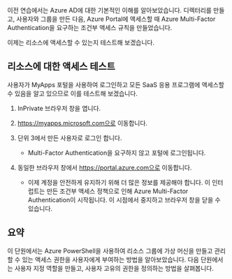 이전 연습에서는 Azure AD에 대한 기본적인 이해를 알아보았습니다. 디렉터리를 만들고, 사용자와 그룹을 만든 다음, Azure Portal에 액세스할 때 Azure Multi-Factor Authentication을 요구하는 조건부 액세스 규칙을 만들었습니다.

이제는 리소스에 액세스할 수 있는지 테스트해 보겠습니다.

## <a name="test-access-to-resources"></a>리소스에 대한 액세스 테스트

사용자가 MyApps 포털을 사용하여 로그인하고 모든 SaaS 응용 프로그램에 액세스할 수 있음을 알고 있으므로 이를 테스트해 보겠습니다.

1. InPrivate 브라우저 창을 엽니다.

1. https://myapps.microsoft.com으로 이동합니다.

1. 단위 3에서 만든 사용자로 로그인 합니다.

   * Multi-Factor Authentication을 요구하지 않고 포털에 로그인됩니다.

1. 동일한 브라우저 창에서 https://portal.azure.com으로 이동합니다.

   * 이제 계정을 안전하게 유지하기 위해 더 많은 정보를 제공해야 합니다. 이 인터럽트는 만든 조건부 액세스 정책으로 인해 Azure Multi-Factor Authentication이 시작됩니다. 이 시점에서 중지하고 브라우저 창을 닫을 수 있습니다.

## <a name="summary"></a>요약

이 단원에서는 Azure PowerShell을 사용하여 리소스 그룹에 가상 머신을 만들고 관리할 수 있는 액세스 권한을 사용자에게 부여하는 방법을 알아보았습니다. 다음 단원에서는 사용자 지정 역할을 만들고, 사용자 고유의 권한을 정의하는 방법을 살펴봅니다.